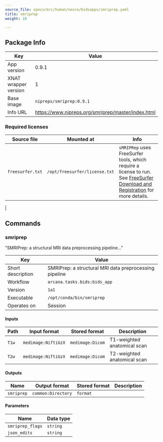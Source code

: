 ```yaml
---
source_file: specs/mri/human/neuro/bidsapps/smriprep.yaml
title: smriprep
weight: 10

---
```


## Package Info
|Key|Value|
|---|-----|
|App version|0.9.1|
|XNAT wrapper version|1|
|Base image|`nipreps/smriprep:0.9.1`|
|Info URL|https://www.nipreps.org/smriprep/master/index.html|

### Required licenses
|Source file|Mounted at|Info|
|-----------|----------|----|
|`freesurfer.txt`|`/opt/freesurfer/license.txt`|`sMRIPRep` uses FreeSurfer tools, which require a license to run.<br> See [FreeSurfer Download and Registration](https://surfer.nmr.mgh.harvard.edu/registration.html) for more details.
|

## Commands
### smriprep
"SMRIPrep: a structural MRI data preprocessing pipeline..."


|Key|Value|
|---|-----|
|Short description|SMRIPrep: a structural MRI data preprocessing pipeline|
|Workflow|`arcana.tasks.bids:bids_app`|
|Version|`1a1`|
|Executable|`/opt/conda/bin/smriprep`|
|Operates on|Session|
#### Inputs
|Path|Input format|Stored format|Description|
|----|------------|-------------|-----------|
|`T1w`|`medimage:NiftiGzX`|`medimage:Dicom`|T1-weighted anatomical scan|
|`T2w`|`medimage:NiftiGzX`|`medimage:Dicom`|T2-weighted anatomical scan|

#### Outputs
|Name|Output format|Stored format|Description|
|----|-------------|-------------|-----------|
|`smriprep`|`common:Directory`|`format`||

#### Parameters
|Name|Data type|
|----|---------|
|`smriprep_flags`|`string`|
|`json_edits`|`string`|

